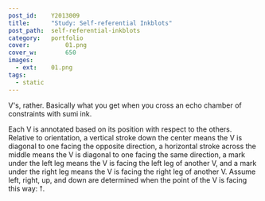 ```yaml
---
post_id:    Y2013009
title:      "Study: Self-referential Inkblots"
post_path:  self-referential-inkblots
category:   portfolio
cover:			01.png
cover_w:		650
images:
  - ext:    01.png
tags:
  - static
---
```

V's, rather. Basically what you get when you cross an echo chamber of constraints with sumi ink.

Each V is annotated based on its position with respect to the others. Relative to orientation, a vertical stroke down the center means the V is diagonal to one facing the opposite direction, a horizontal stroke across the middle means the V is diagonal to one facing the same direction, a mark under the left leg means the V is facing the left leg of another V, and a mark under the right leg means the V is facing the right leg of another V. Assume left, right, up, and down are determined when the point of the V is facing this way: &#11105;.